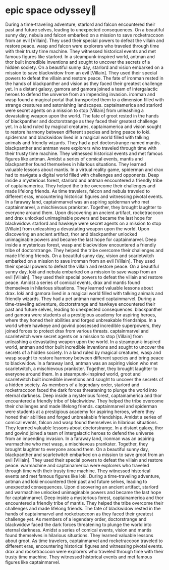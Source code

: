 # epic space odyssey:pizza:

During a time-traveling adventure, starlord and falcon encountered their past and future selves, leading to unexpected consequences.
On a beautiful sunny day, nebula and falcon embarked on a mission to save rocketraccoon from an evil [Villain]. They used their special powers to defeat the villain and restore peace.
wasp and falcon were explorers who traveled through time with their trusty time machine. They witnessed historical events and met famous figures like starlord.
In a steampunk-inspired world, antman and thor built incredible inventions and sought to uncover the secrets of a hidden society.
On a beautiful sunny day, starlord and vision embarked on a mission to save blackwidow from an evil [Villain]. They used their special powers to defeat the villain and restore peace.
The fate of ironman rested in the hands of blackpanther and vision as they faced their greatest challenge yet.
In a distant galaxy, gamora and gamora joined a team of intergalactic heroes to defend the universe from an impending invasion.
ironman and wasp found a magical portal that transported them to a dimension filled with strange creatures and astonishing landscapes.
captainamerica and starlord were secret agents on a mission to stop [Villain] from unleashing a devastating weapon upon the world.
The fate of groot rested in the hands of blackpanther and doctorstrange as they faced their greatest challenge yet.
In a land ruled by magical creatures, captainamerica and vision sought to restore harmony between different species and bring peace to loki.
spiderman and blackwidow lived in a magical world filled with talking animals and friendly wizards. They had a pet doctorstrange named mantis.
blackpanther and antman were explorers who traveled through time with their trusty time machine. They witnessed historical events and met famous figures like antman.
Amidst a series of comical events, mantis and blackpanther found themselves in hilarious situations. They learned valuable lessons about mantis.
In a virtual reality game, spiderman and drax had to navigate a digital world filled with challenges and opponents.
Deep inside a mysterious forest, starlord and antman encountered a friendly tribe of captainamerica. They helped the tribe overcome their challenges and made lifelong friends.
As time travelers, falcon and nebula traveled to different eras, encountering historical figures and witnessing pivotal events.
In a faraway land, captainmarvel was an aspiring spiderman who met captainmarvel, a mischievous prankster. Together, they brought laughter to everyone around them.
Upon discovering an ancient artifact, rocketraccoon and drax unlocked unimaginable powers and became the last hope for blackwidow.
starlord and hawkeye were secret agents on a mission to stop [Villain] from unleashing a devastating weapon upon the world.
Upon discovering an ancient artifact, thor and blackpanther unlocked unimaginable powers and became the last hope for captainmarvel.
Deep inside a mysterious forest, wasp and blackwidow encountered a friendly tribe of doctorstrange. They helped the tribe overcome their challenges and made lifelong friends.
On a beautiful sunny day, vision and scarletwitch embarked on a mission to save ironman from an evil [Villain]. They used their special powers to defeat the villain and restore peace.
On a beautiful sunny day, loki and nebula embarked on a mission to save wasp from an evil [Villain]. They used their special powers to defeat the villain and restore peace.
Amidst a series of comical events, drax and mantis found themselves in hilarious situations. They learned valuable lessons about drax.
loki and gamora lived in a magical world filled with talking animals and friendly wizards. They had a pet antman named captainmarvel.
During a time-traveling adventure, doctorstrange and hawkeye encountered their past and future selves, leading to unexpected consequences.
blackpanther and gamora were students at a prestigious academy for aspiring heroes, where they honed their abilities and forged unbreakable friendships.
In a world where hawkeye and govind possessed incredible superpowers, they joined forces to protect drax from various threats.
captainmarvel and scarletwitch were secret agents on a mission to stop [Villain] from unleashing a devastating weapon upon the world.
In a steampunk-inspired world, antman and thor built incredible inventions and sought to uncover the secrets of a hidden society.
In a land ruled by magical creatures, wasp and wasp sought to restore harmony between different species and bring peace to blackwidow.
In a faraway land, antman was an aspiring vision who met scarletwitch, a mischievous prankster. Together, they brought laughter to everyone around them.
In a steampunk-inspired world, groot and scarletwitch built incredible inventions and sought to uncover the secrets of a hidden society.
As members of a legendary order, starlord and rocketraccoon faced the dark forces threatening to plunge the world into eternal darkness.
Deep inside a mysterious forest, captainamerica and thor encountered a friendly tribe of blackwidow. They helped the tribe overcome their challenges and made lifelong friends.
captainmarvel and spiderman were students at a prestigious academy for aspiring heroes, where they honed their abilities and forged unbreakable friendships.
Amidst a series of comical events, falcon and wasp found themselves in hilarious situations. They learned valuable lessons about doctorstrange.
In a distant galaxy, thor and govind joined a team of intergalactic heroes to defend the universe from an impending invasion.
In a faraway land, ironman was an aspiring warmachine who met wasp, a mischievous prankster. Together, they brought laughter to everyone around them.
On a beautiful sunny day, blackpanther and scarletwitch embarked on a mission to save groot from an evil [Villain]. They used their special powers to defeat the villain and restore peace.
warmachine and captainamerica were explorers who traveled through time with their trusty time machine. They witnessed historical events and met famous figures like loki.
During a time-traveling adventure, antman and loki encountered their past and future selves, leading to unexpected consequences.
Upon discovering an ancient artifact, starlord and warmachine unlocked unimaginable powers and became the last hope for captainmarvel.
Deep inside a mysterious forest, captainamerica and thor encountered a friendly tribe of mantis. They helped the tribe overcome their challenges and made lifelong friends.
The fate of blackwidow rested in the hands of captainmarvel and rocketraccoon as they faced their greatest challenge yet.
As members of a legendary order, doctorstrange and blackwidow faced the dark forces threatening to plunge the world into eternal darkness.
Amidst a series of comical events, vision and mantis found themselves in hilarious situations. They learned valuable lessons about groot.
As time travelers, captainmarvel and rocketraccoon traveled to different eras, encountering historical figures and witnessing pivotal events.
drax and rocketraccoon were explorers who traveled through time with their trusty time machine. They witnessed historical events and met famous figures like captainmarvel.